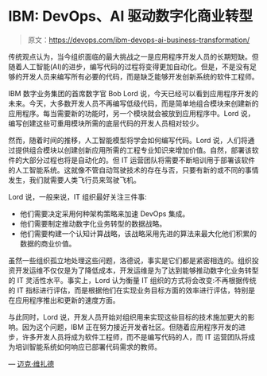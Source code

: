 # IBM: DevOps、AI 驱动数字化商业转型

> 原文：<https://devops.com/ibm-devops-ai-business-transformation/>

传统观点认为，当今组织面临的最大挑战之一是应用程序开发人员的长期短缺。但随着人工智能(AI)的进步，编写代码的过程将变得更加自动化。但是，不是没有足够的开发人员来编写所有必要的代码，而是缺乏能够开发创新系统的软件工程师。

IBM 数字业务集团的首席数字官 Bob Lord 说，今天已经可以看到应用程序开发的未来。今天，大多数开发人员不再编写低级代码，而是简单地组合模块来创建新的应用程序。每当需要新的功能时，另一个模块就会被放到应用程序中。Lord 说，编写创建这些可重用模块所需的底层代码的开发人员相对较少。

然而，随着时间的推移，人工智能模型将学会如何编写代码。Lord 说，人们将通过提供组合模块以创建创新应用所需的工程专业知识来增加价值。自然，部署该软件的大部分过程也将是自动化的。但 IT 运营团队将需要不断培训用于部署该软件的人工智能系统。这就像不管自动驾驶技术的存在与否，只要有新的或不同的事情发生，我们就需要人类飞行员来驾驶飞机。

Lord 说，一般来说，IT 组织最好关注三件事:

*   他们需要决定采用何种架构策略来加速 DevOps 集成。
*   他们需要制定推动数字化业务转型的数据战略。
*   他们需要构建一个认知计算战略，该战略采用先进的算法来最大化他们积累的数据的商业价值。

虽然一些组织孤立地处理这些问题，洛德说，事实是它们都是紧密相连的。组织投资开发运维不仅仅是为了降低成本，开发运维是为了达到能够推动数字化业务转型的 IT 灵活性水平。事实上，Lord 认为衡量 IT 组织的方式将会改变:不再根据传统的 IT 指标进行评估，而是根据他们在实现业务目标方面的效率进行评估，特别是在应用程序推出和更新的速度方面。

与此同时，Lord 说，开发人员开始对组织用来实现这些目标的技术施加更大的影响。因为这个问题，IBM 正在努力接近开发者社区。但随着应用程序开发的进步，许多开发人员将成为软件工程师，而不是编写代码的人，而 IT 运营团队将成为培训智能系统如何响应已部署代码需求的教师。

— [迈克·维扎德](https://devops.com/author/mike-vizard/)